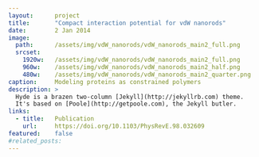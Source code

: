```yaml
---
layout:      project
title:       "Compact interaction potential for vdW nanorods"
date:        2 Jan 2014
image:
  path:      /assets/img/vdW_nanorods/vdW_nanorods_main2_full.png
  srcset:
    1920w:   /assets/img/vdW_nanorods/vdW_nanorods_main2_full.png
    960w:    /assets/img/vdW_nanorods/vdW_nanorods_main2_half.png
    480w:    /assets/img/vdW_nanorods/vdW_nanorods_main2_quarter.png
caption:     Modeling proteins as constrained polymers
description: >
  Hyde is a brazen two-column [Jekyll](http://jekyllrb.com) theme.
  It's based on [Poole](http://getpoole.com), the Jekyll butler.
links:
  - title:   Publication
    url:     https://doi.org/10.1103/PhysRevE.98.032609
featured:    false
#related_posts: 
---
```

